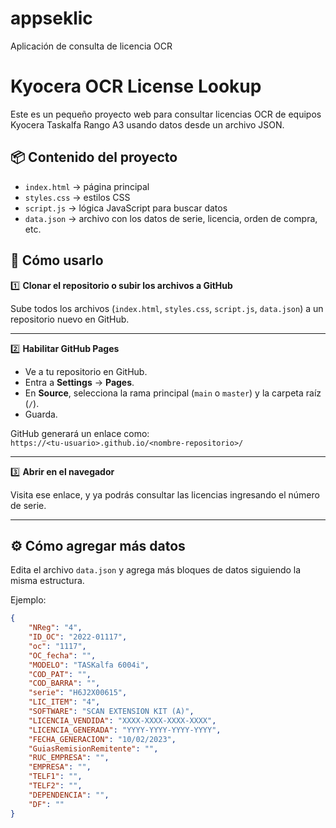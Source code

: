 # appseklic
Aplicación de consulta de licencia OCR 


# Kyocera OCR License Lookup

Este es un pequeño proyecto web para consultar licencias OCR de equipos Kyocera Taskalfa Rango A3 usando datos desde un archivo JSON.

## 📦 Contenido del proyecto

- `index.html` → página principal  
- `styles.css` → estilos CSS  
- `script.js` → lógica JavaScript para buscar datos  
- `data.json` → archivo con los datos de serie, licencia, orden de compra, etc.

## 🚀 Cómo usarlo

1️⃣ **Clonar el repositorio o subir los archivos a GitHub**

Sube todos los archivos (`index.html`, `styles.css`, `script.js`, `data.json`) a un repositorio nuevo en GitHub.

---

2️⃣ **Habilitar GitHub Pages**

- Ve a tu repositorio en GitHub.
- Entra a **Settings** → **Pages**.
- En **Source**, selecciona la rama principal (`main` o `master`) y la carpeta raíz (`/`).
- Guarda.

GitHub generará un enlace como:  
`https://<tu-usuario>.github.io/<nombre-repositorio>/`

---

3️⃣ **Abrir en el navegador**

Visita ese enlace, y ya podrás consultar las licencias ingresando el número de serie.

---

## ⚙️ Cómo agregar más datos

Edita el archivo `data.json` y agrega más bloques de datos siguiendo la misma estructura.

Ejemplo:

```json
{
    "NReg": "4",
    "ID_OC": "2022-01117",
    "oc": "1117",
    "OC_fecha": "",
    "MODELO": "TASKalfa 6004i",
    "COD_PAT": "",
    "COD_BARRA": "",
    "serie": "H6J2X00615",
    "LIC_ITEM": "4",
    "SOFTWARE": "SCAN EXTENSION KIT (A)",
    "LICENCIA_VENDIDA": "XXXX-XXXX-XXXX-XXXX",
    "LICENCIA_GENERADA": "YYYY-YYYY-YYYY-YYYY",
    "FECHA_GENERACION": "10/02/2023",
    "GuiasRemisionRemitente": "",
    "RUC_EMPRESA": "",
    "EMPRESA": "",
    "TELF1": "",
    "TELF2": "",
    "DEPENDENCIA": "",
    "DF": ""
}
